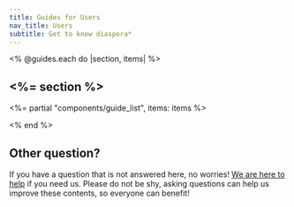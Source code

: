 ```yaml
---
title: Guides for Users
nav_title: Users
subtitle: Get to know diaspora*
---
```


<% @guides.each do |section, items| %>

## <%= section %>

<%= partial "components/guide_list", items: items %>

<% end %>

## Other question?

If you have a question that is not answered here, no worries! [We are here to help][get-help] if you need us. Please do not be shy, asking questions can help us improve these contents, so everyone can benefit!

[get-help]: <%= url_to("site", "get_help") %>
